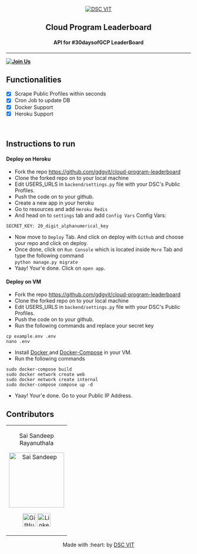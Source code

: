 <p align="center">
<a href="https://dscvit.com">
	<img src="https://user-images.githubusercontent.com/30529572/92081025-fabe6f00-edb1-11ea-9169-4a8a61a5dd45.png" alt="DSC VIT"/>
</a>
	<h2 align="center"> Cloud Program Leaderboard </h2>
	<h4 align="center"> API for #30daysofGCP LeaderBoard <h4>
</p>

---
[![Join Us](https://img.shields.io/badge/Join%20Us-Developer%20Student%20Clubs-red)](https://dsc.community.dev/vellore-institute-of-technology/)

## Functionalities
- [x]  Scrape Public Profiles within seconds
- [x]  Cron Job to update DB
- [x]  Docker Support
- [x]  Heroku Support

<br>


## Instructions to run

#### Deploy on Heroku
* Fork the repo https://github.com/gdgvit/cloud-program-leaderboard
* Clone the forked repo on to your local machine
* Edit USERS_URLS in ```backend/settings.py``` file with your DSC's Public Profiles.
* Push the code on to your github.
* Create a new app in your heroku
* Go to resources and add ```Heroku Redis```
* And head on to ```settings``` tab and add ```Config Vars```
Config Vars:
```
SECRET_KEY: 20_digit_alphanumerical_key
```
* Now move to ```Deploy``` Tab. And click on deploy with ```Github``` and choose your repo and click on deploy.
* Once done, click on ```Run Console``` which is located inside ```More``` Tab and type the following command <br>```python manage.py migrate```
* Yaay! Your'e done. Click on ```open app```.

#### Deploy on VM
* Fork the repo https://github.com/gdgvit/cloud-program-leaderboard
* Clone the forked repo on to your local machine
* Edit USERS_URLS in ```backend/settings.py``` file with your DSC's Public Profiles.
* Push the code on to your github.
* Run the following commands and replace your secret key
```
cp example.env .env
nano .env
```
* Install <a href = "https://docs.docker.com/engine/install/">Docker </a>and <a href = "https://docs.docker.com/compose/install/">Docker-Compose</a> in your VM.
* Run the following commands
```
sudo docker-compose build
sudo docker network create web
sudo docker network create internal
sudo docker-compose compose up -d
```
* Yaay! Your'e done. Go to your Public IP Address.

## Contributors

<table>
<tr align="center">


<td>

Sai Sandeep <br>Rayanuthala

<p align="center">
<img src = "https://avatars0.githubusercontent.com/u/43823311?s=460&u=e0da23e03034950789b46d08e02c836c4f72f404&v=4" width="150" height="150" alt="Sai Sandeep">
</p>
<p align="center">
<a href = "https://github.com/raysandeep"><img src = "http://www.iconninja.com/files/241/825/211/round-collaboration-social-github-code-circle-network-icon.svg" width="36" height = "36" alt="GitHub"/></a>
<a href = "https://www.linkedin.com/in/sai-sandeep-r/">
<img src = "http://www.iconninja.com/files/863/607/751/network-linkedin-social-connection-circular-circle-media-icon.svg" width="36" height="36" alt="LinkedIn"/>
</a>
</p>
</td>



</tr>
  </table>

<p align="center">
	Made with :heart: by <a href="https://dscvit.com">DSC VIT</a>
</p>

